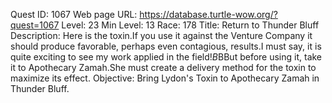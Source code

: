 Quest ID: 1067
Web page URL: https://database.turtle-wow.org/?quest=1067
Level: 23
Min Level: 13
Race: 178
Title: Return to Thunder Bluff
Description: Here is the toxin.If you use it against the Venture Company it should produce favorable, perhaps even contagious, results.I must say, it is quite exciting to see my work applied in the field!$B$BBut before using it, take it to Apothecary Zamah.She must create a delivery method for the toxin to maximize its effect.
Objective: Bring Lydon's Toxin to Apothecary Zamah in Thunder Bluff.
